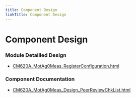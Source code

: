 ```yaml
---
title: Component Design
linkTitle: Component Design
---
```


# Component Design
### Module Detailled Design

- [CM620A_MotAg0Meas_RegisterConfiguration.html](Design/CM620A_MotAg0Meas_RegisterConfiguration.html)

### Component Documentation

- [CM620A_MotAg0Meas_Design_PeerReviewChkList.html](Doc/CM620A_MotAg0Meas_Design_PeerReviewChkList.html)

